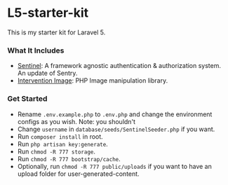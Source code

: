 L5-starter-kit
==============

This is my starter kit for Laravel 5.

### What It Includes

  * [Sentinel](https://github.com/cartalyst/sentinel): A framework agnostic authentication & authorization system. An update of Sentry.
  * [Intervention Image](https://github.com/Intervention/image): PHP Image manipulation library.


### Get Started

  * Rename `.env.example.php` to `.env.php` and change the environment configs as you wish. Note: you shouldn't
  * Change `username` in `database/seeds/SentinelSeeder.php` if you want.
  * Run `composer install` in root.
  * Run `php artisan key:generate`.
  * Run `chmod -R 777 storage`.
  * Run `chmod -R 777 bootstrap/cache`.
  * Optionally, run `chmod -R 777 public/uploads` if you want to have an upload folder for user-generated-content.

